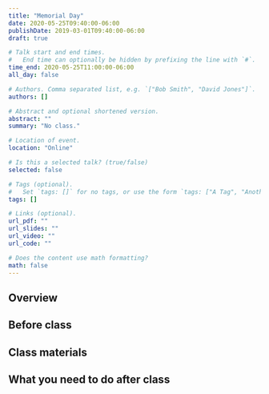 ```yaml
---
title: "Memorial Day"
date: 2020-05-25T09:40:00-06:00
publishDate: 2019-03-01T09:40:00-06:00
draft: true

# Talk start and end times.
#   End time can optionally be hidden by prefixing the line with `#`.
time_end: 2020-05-25T11:00:00-06:00
all_day: false

# Authors. Comma separated list, e.g. `["Bob Smith", "David Jones"]`.
authors: []

# Abstract and optional shortened version.
abstract: ""
summary: "No class."

# Location of event.
location: "Online"

# Is this a selected talk? (true/false)
selected: false

# Tags (optional).
#   Set `tags: []` for no tags, or use the form `tags: ["A Tag", "Another Tag"]` for one or more tags.
tags: []

# Links (optional).
url_pdf: ""
url_slides: ""
url_video: ""
url_code: ""

# Does the content use math formatting?
math: false
---
```




## Overview


## Before class


## Class materials


## What you need to do after class
